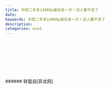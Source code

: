 ```yaml
---
title: 华硕二手本14000p最后发一次！没人要不卖了
date: 
keywords: 华硕二手本14000p最后发一次！没人要不卖了
description: 
categories: used
---
```

<td class="t_f" id="postmessage_2285120">

<br/>
<img alt="" border="0" class="zoom" data-cf-modified-eba93870f0e6283e3c88b020-="" file="http://www.flw.ph/data/appbyme/upload/image/201811/15/jxub1xiVNMK6.jpg" id="aimg_mz0QU" lazyloadthumb="1" onclick="" onmouseover="" src="http://www.flw.ph/data/appbyme/upload/image/201811/15/jxub1xiVNMK6.jpg"/><br/>
<br/>
<img alt="" border="0" class="zoom" data-cf-modified-eba93870f0e6283e3c88b020-="" file="http://www.flw.ph/data/appbyme/upload/image/201811/15/jawAMi0HTViM.jpg" id="aimg_X7Kyk" lazyloadthumb="1" onclick="" onmouseover="" src="http://www.flw.ph/data/appbyme/upload/image/201811/15/jawAMi0HTViM.jpg"/><br/>
<br/>
<img alt="" border="0" class="zoom" data-cf-modified-eba93870f0e6283e3c88b020-="" file="http://www.flw.ph/data/appbyme/upload/image/201811/15/84lyETVQMGsi.jpg" id="aimg_AWh96" lazyloadthumb="1" onclick="" onmouseover="" src="http://www.flw.ph/data/appbyme/upload/image/201811/15/84lyETVQMGsi.jpg"/><br/>
<br/>
<img alt="" border="0" class="zoom" data-cf-modified-eba93870f0e6283e3c88b020-="" file="http://www.flw.ph/data/appbyme/upload/image/201811/15/16WasxUds6BG.jpg" id="aimg_NeY4A" lazyloadthumb="1" onclick="" onmouseover="" src="http://www.flw.ph/data/appbyme/upload/image/201811/15/16WasxUds6BG.jpg"/><br/>
<br/>
<img alt="" border="0" class="zoom" data-cf-modified-eba93870f0e6283e3c88b020-="" file="http://www.flw.ph/data/appbyme/upload/image/201811/15/15Xgd7wJl6gW.jpg" id="aimg_hP6Or" lazyloadthumb="1" onclick="" onmouseover="" src="http://www.flw.ph/data/appbyme/upload/image/201811/15/15Xgd7wJl6gW.jpg"/><br/>
<br/>
<img alt="" border="0" class="zoom" data-cf-modified-eba93870f0e6283e3c88b020-="" file="http://www.flw.ph/data/appbyme/upload/image/201811/15/DinWDdT1bEao.jpg" id="aimg_X4xHv" lazyloadthumb="1" onclick="" onmouseover="" src="http://www.flw.ph/data/appbyme/upload/image/201811/15/DinWDdT1bEao.jpg"/><br/>
<br/>
</td>
###### 转载自[菲龙网]